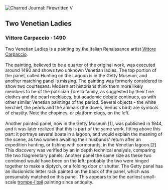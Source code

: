 <div class="artwork-of-the-day">
  <div class="container">
    <div class="img-wrapper">
      <img
        src="https://uploads8.wikiart.org/images/vittore-carpaccio/two-venetian-ladies.jpg!Large.jpg"
        alt="Charred Journal: Firewritten V" />
    </div>
    <div class="artwork-detail">
      <div class="artwork-origin"> 
        <h2 class="artwork-name">Two Venetian Ladies</h2>
        <h3 class="artist">
          Vittore Carpaccio
                    ·  1490
        </h3>
      </div>
      <p class="description">
        <span class="artwork-description-text ng-binding" ng-bind-html="viewModel.ArtworkOfTheDay.Description | unsafe">Two Venetian Ladies is a painting by the Italian Renaissance artist <a target="_blank" href="/en/vittore-carpaccio">Vittore Carpaccio</a>.
<br>
<br>The painting, believed to be a quarter of the original work, was executed around 1490 and shows two unknown Venetian ladies. The top portion of the panel, called Hunting on the Lagoon is in the Getty Museum, and another matching panel is missing. The painting was formerly considered to show two courtesans. Modern art historians think them more likely members to be of the patrician Torella family, as suggested by their fine clothes and the pearl necklaces, but academic debate continues, as with other similar Venetian paintings of the period. Several objects - the white kerchief, the pearls and the animals (the doves, Venus's bird) are symbols of chastity. Note the chopines, or platform clogs, on the left.
<br>
<br>Another painted panel, now in the Getty Museum [1], was published in 1944, and it was later realized that this is part of the same work, fitting above this part: it portrays several boats in a lagoon, and would explain the meaning of the scene, as two women awaiting their husbands' return after an expedition hunting, or fishing with cormorants, in the Venetian lagoon.[2] This discovery was verified by an in depth technical analysis, comparing the two fragmentary panels. Another panel the same size as these two combined would have been on the left; probably the two were hinged together to make a diptych, or a folding door or shutter. The Getty panel has an illusionistic letter rack painted on the back of the panel, which was presumably matched on this panel. This appears to be the earliest small-scale <a target="_blank" href="/en/paintings-by-genre/trompe-loeil">trompe-l'œil</a> painting since antiquity.</span>
                        <div class="text-shadow-container" ng-show="showShadow" style=""></div>
      </p>
    </div>
  </div>

</div>
